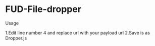 # FUD-File-dropper

Usage

1.Edit line number 4 and replace url with your payload url
2.Save is as Dropper.js
